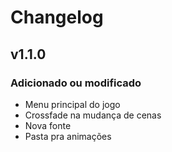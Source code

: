 # Changelog

## v1.1.0

### Adicionado ou modificado
- Menu principal do jogo
- Crossfade na mudança de cenas
- Nova fonte
- Pasta pra animações